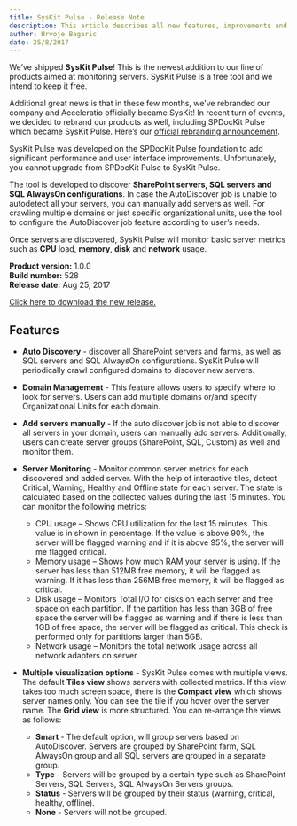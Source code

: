 ```yaml
---
title: SysKit Pulse - Release Note
description: This article describes all new features, improvements and bug fixes delivered in SysKit Pulse.
author: Hrvoje Bagaric
date: 25/8/2017
---
```


We’ve shipped __SysKit Pulse__! This is the newest addition to our line of products aimed at monitoring servers. SysKit Pulse is a free tool and we intend to keep it free.

Additional great news is that in these few months, we’ve rebranded our company and Acceleratio officially became SysKit! In recent turn of events, we decided to rebrand our products as well, including SPDocKit Pulse which became SysKit Pulse. Here’s our [official rebranding announcement](https://www.syskit.com/blog/rebranding-announcement-syskit).

SysKit Pulse was developed on the SPDocKit Pulse foundation to add significant performance and user interface improvements. Unfortunately, you cannot upgrade from SPDocKit Pulse to SysKit Pulse.

The tool is developed to discover __SharePoint servers, SQL servers and SQL AlwaysOn configurations__. In case the AutoDiscover job is unable to autodetect all your servers, you can manually add servers as well. For crawling multiple domains or just specific organizational units, use the tool to configure the AutoDiscover job feature according to user’s needs.

Once servers are discovered, SysKit Pulse will monitor basic server metrics such as __CPU__ load, __memory__, __disk__ and __network__ usage. 

__Product version:__ 1.0.0  
__Build number:__   528    
__Release date:__ Aug 25, 2017  


[Click here to download the new release.](https://www.syskit.com/products/pulse#download/)

## Features 

* __Auto Discovery__ - discover all SharePoint servers and farms, as well as SQL servers and SQL AlwaysOn configurations. SysKit Pulse will periodically crawl configured domains to discover new servers.

* __Domain Management__ - This feature allows users to specify where to look for servers. Users can add multiple domains or/and specify Organizational Units for each domain.

* __Add servers manually__ - If the auto discover job is not able to discover all servers in your domain, users can manually add servers. Additionally, users can create server groups (SharePoint, SQL, Custom) as well and monitor them.

* __Server Monitoring__ - Monitor common server metrics for each discovered and added server. With the help of interactive tiles, detect Critical, Warning, Healthy and Offline state for each server. The state is calculated based on the collected values during the last 15 minutes. You can monitor the following metrics:
  * CPU usage – Shows CPU utilization for the last 15 minutes. This value is in shown in percentage. If the value is above 90%, the server will be flagged warning and if it is above 95%, the server will me flagged critical.
  * Memory usage – Shows how much RAM your server is using. If the server has less than 512MB free memory, it will be flagged as warning. If it has less than 256MB free memory, it will be flagged as critical.
  * Disk usage – Monitors Total I/O for disks on each server and free space on each partition. If the partition has less than 3GB of free space the server will be flagged as warning and if there is less than 1GB of free space, the server will be flagged as critical. This check is performed only for partitions larger than 5GB.
  * Network usage – Monitors the total network usage across all network adapters on server.

* __Multiple visualization options__ - SysKit Pulse comes with multiple views. The default __Tiles view__ shows servers with collected metrics. If this view takes too much screen space, there is the __Compact view__ which shows server names only. You can see the tile if you hover over the server name. The __Grid view__ is more structured. You can re-arrange the views as follows:
  * __Smart__ - The default option, will group servers based on AutoDiscover. Servers are grouped by SharePoint farm, SQL AlwaysOn group and all SQL servers are grouped in a separate group.
  * __Type__ - Servers will be grouped by a certain type such as SharePoint Servers, SQL Servers, SQL AlwaysOn Servers groups.
  * __Status__ - Servers will be grouped by their status (warning, critical, healthy, offline).
  * __None__ - Servers will not be grouped.
